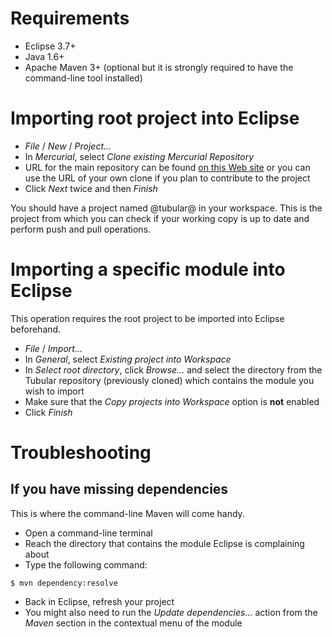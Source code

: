 # Requirements #

  * Eclipse 3.7+
  * Java 1.6+
  * Apache Maven 3+ (optional but it is strongly required to have the command-line tool installed)

# Importing root project into Eclipse #

  * _File_ / _New_ / _Project..._
  * In _Mercurial_, select _Clone existing Mercurial Repository_
  * URL for the main repository can be found [on this Web site](http://code.google.com/p/tubular/source/checkout) or you can use the URL of your own clone if you plan to contribute to the project
  * Click _Next_ twice and then _Finish_

You should have a project named @tubular@ in your workspace. This is the project from which you can check if your working copy is up to date and perform push and pull operations.

# Importing a specific module into Eclipse #

This operation requires the root project to be imported into Eclipse beforehand.

  * _File_ / _Import..._
  * In _General_, select _Existing project into Workspace_
  * In _Select root directory_, click _Browse..._ and select the directory from the Tubular repository (previously cloned) which contains the module you wish to import
  * Make sure that the _Copy projects into Workspace_ option is **not** enabled
  * Click _Finish_

# Troubleshooting #

## If you have missing dependencies ##

This is where the command-line Maven will come handy.

  * Open a command-line terminal
  * Reach the directory that contains the module Eclipse is complaining about
  * Type the following command:
```
$ mvn dependency:resolve
```
  * Back in Eclipse, refresh your project
  * You might also need to run the _Update dependencies..._ action from the _Maven_ section in the contextual menu of the module